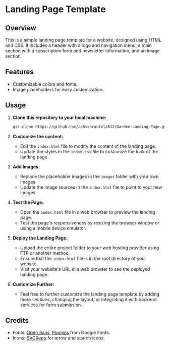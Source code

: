 # Landing Page Template

## Overview

This is a simple landing page template for a website, designed using HTML and CSS. It includes a header with a logo and navigation menu, a main section with a subscription form and newsletter information, and an image section.

## Features

- Customizable colors and fonts.
- Image placeholders for easy customization.

## Usage

1. **Clone this repository to your local machine:**
    ```sh
    git clone https://github.com/ashishrautela612/Garden-Landing-Page.git
    ```

2. **Customize the content:**
    - Edit the `index.html` file to modify the content of the landing page.
    - Update the styles in the `index.css` file to customize the look of the landing page.

3. **Add Images:**
    - Replace the placeholder images in the `images` folder with your own images.
    - Update the image sources in the `index.html` file to point to your new images.

4. **Test the Page:**
    - Open the `index.html` file in a web browser to preview the landing page.
    - Test the page's responsiveness by resizing the browser window or using a mobile device emulator.

5. **Deploy the Landing Page:**
    - Upload the entire project folder to your web hosting provider using FTP or another method.
    - Ensure that the `index.html` file is in the root directory of your website.
    - Visit your website's URL in a web browser to see the deployed landing page.

6. **Customize Further:**
    - Feel free to further customize the landing page template by adding more sections, changing the layout, or integrating it with backend services for form submission.

## Credits

- Fonts: [Open Sans](https://fonts.google.com/specimen/Open+Sans), [Poppins](https://fonts.google.com/specimen/Poppins) from Google Fonts.
- Icons: [SVGRepo](https://www.svgrepo.com/) for arrow and search icons.
